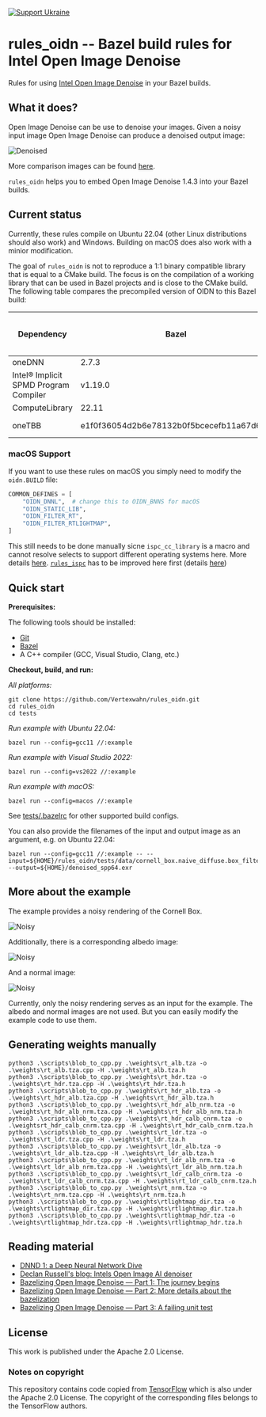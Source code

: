 [![Support Ukraine](https://img.shields.io/badge/Support-Ukraine-FFD500?style=flat&labelColor=005BBB)](https://opensource.fb.com/support-ukraine)

# rules_oidn -- Bazel build rules for Intel Open Image Denoise

Rules for using [Intel Open Image Denoise](https://www.openimagedenoise.org/) in your Bazel builds.

## What it does?

Open Image Denoise can be use to denoise your images.
Given a noisy input image Open Image Denoise can produce a denoised output image:

![Denoised](docs/oidn.png)

More comparison images can be found [here](docs/denoised.pdf).

`rules_oidn` helps you to embed Open Image Denoise 1.4.3 into your Bazel builds.

## Current status

Currently, these rules compile on Ubuntu 22.04 (other Linux distributions should also work) and Windows.
Building on macOS does also work with a minior modification.

The goal of `rules_oidn` is not to reproduce a 1:1 binary compatible library that is equal to a CMake build.
The focus is on the compilation of a working library that can be used in Bazel projects and is close to the CMake build.
The following table compares the precompiled version of OIDN to this Bazel build:

| Dependency                            | Bazel                                     | [Precompiled Open Image Denoise v1.4.3](https://github.com/OpenImageDenoise/oidn/releases/tag/v1.4.3) |
|---------------------------------------|-------------------------------------------|-------------------------------------------------------------------------------------------------------|
| oneDNN                                | 2.7.3                                     | 2.2.4                                                                                                 |
| Intel® Implicit SPMD Program Compiler | v1.19.0                                   | ?                                                                                                     |
| ComputeLibrary                        | 22.11                                     | ?                                                                                                     |
| oneTBB                                | e1f0f36054d2b6e78132b0f5bcecefb11a67d660  | oneTBB 2021.5.0                                                                                       |

### macOS Support

If you want to use these rules on macOS you simply need to modify the `oidn.BUILD` file:

```python
COMMON_DEFINES = [
    "OIDN_DNNL",  # change this to OIDN_BNNS for macOS
    "OIDN_STATIC_LIB",
    "OIDN_FILTER_RT",
    "OIDN_FILTER_RTLIGHTMAP",
]
```

This still needs to be done manually sicne `ispc_cc_library` is a macro and cannot resolve selects to support different operating systems here. 
More details [here](https://stackoverflow.com/questions/75827650/how-to-work-around-select-is-not-iterable-in-a-macro).
[`rules_ispc`](https://github.com/Vertexwahn/rules_ispc) has to be improved here first (details [here](https://stackoverflow.com/questions/75828030/how-to-convert-a-macro-that-invokes-native-genrule-and-native-cc-library-to-a-ru))

## Quick start

**Prerequisites:**

The following tools should be installed:

- [Git](https://git-scm.com/)
- [Bazel](https://bazel.build/install)
- A C++ compiler (GCC, Visual Studio, Clang, etc.)

**Checkout, build, and run:**

*All platforms:*

```shell
git clone https://github.com/Vertexwahn/rules_oidn.git
cd rules_oidn
cd tests
```

*Run example with Ubuntu 22.04:*

```shell
bazel run --config=gcc11 //:example
```

*Run example with Visual Studio 2022:*

```shell
bazel run --config=vs2022 //:example
```

*Run example with macOS:*

```shell
bazel run --config=macos //:example
```

See [tests/.bazelrc](tests/.bazelrc) for other supported build configs.

You can also provide the filenames of the input and output image as an argument, e.g. on Ubuntu 22.04:

```shell
bazel run --config=gcc11 //:example -- --input=${HOME}/rules_oidn/tests/data/cornell_box.naive_diffuse.box_filter.spp64.embree.exr --output=${HOME}/denoised_spp64.exr
```

## More about the example

The example provides a noisy rendering of the Cornell Box.

![Noisy](tests/data/noisy_10spp.png)

Additionally, there is a corresponding albedo image:

![Noisy](tests/data/albedo_10spp.png)

And a normal image:

![Noisy](tests/data/normal_10spp.png)

Currently, only the noisy rendering serves as an input for the example. 
The albedo and normal images are not used.
But you can easily modify the example code to use them.

## Generating weights manually

```shell
python3 .\scripts\blob_to_cpp.py .\weights\rt_alb.tza -o .\weights\rt_alb.tza.cpp -H .\weights\rt_alb.tza.h
python3 .\scripts\blob_to_cpp.py .\weights\rt_hdr.tza -o .\weights\rt_hdr.tza.cpp -H .\weights\rt_hdr.tza.h
python3 .\scripts\blob_to_cpp.py .\weights\rt_hdr_alb.tza -o .\weights\rt_hdr_alb.tza.cpp -H .\weights\rt_hdr_alb.tza.h
python3 .\scripts\blob_to_cpp.py .\weights\rt_hdr_alb_nrm.tza -o .\weights\rt_hdr_alb_nrm.tza.cpp -H .\weights\rt_hdr_alb_nrm.tza.h
python3 .\scripts\blob_to_cpp.py .\weights\rt_hdr_calb_cnrm.tza -o .\weightsrt_hdr_calb_cnrm.tza.cpp -H .\weights\rt_hdr_calb_cnrm.tza.h
python3 .\scripts\blob_to_cpp.py .\weights\rt_ldr.tza -o .\weights\rt_ldr.tza.cpp -H .\weights\rt_ldr.tza.h
python3 .\scripts\blob_to_cpp.py .\weights\rt_ldr_alb.tza -o .\weights\rt_ldr_alb.tza.cpp -H .\weights\rt_ldr_alb.tza.h
python3 .\scripts\blob_to_cpp.py .\weights\rt_ldr_alb_nrm.tza -o .\weights\rt_ldr_alb_nrm.tza.cpp -H .\weights\rt_ldr_alb_nrm.tza.h
python3 .\scripts\blob_to_cpp.py .\weights\rt_ldr_calb_cnrm.tza -o .\weights\rt_ldr_calb_cnrm.tza.cpp -H .\weights\rt_ldr_calb_cnrm.tza.h
python3 .\scripts\blob_to_cpp.py .\weights\rt_nrm.tza -o .\weights\rt_nrm.tza.cpp -H .\weights\rt_nrm.tza.h
python3 .\scripts\blob_to_cpp.py .\weights\rtlightmap_dir.tza -o .\weights\rtlightmap_dir.tza.cpp -H .\weights\rtlightmap_dir.tza.h
python3 .\scripts\blob_to_cpp.py .\weights\rtlightmap_hdr.tza -o .\weights\rtlightmap_hdr.tza.cpp -H .\weights\rtlightmap_hdr.tza.h
```

## Reading material

- [DNND 1: a Deep Neural Network Dive](https://maxliani.wordpress.com/2023/03/17/dnnd-1-a-deep-neural-network-dive/)
- [Declan Russell's blog: Intels Open Image AI denoiser](https://declanrussell.com/portfolio/intel-open-image-denoiser-2/)
- [Bazelizing Open Image Denoise — Part 1: The journey begins](https://medium.com/@Vertexwahn/bazelizing-open-image-denoise-part-1-the-journey-begins-a16c78ea1b88)
- [Bazelizing Open Image Denoise — Part 2: More details about the bazelization](https://medium.com/@Vertexwahn/bazelizing-open-image-denoise-part-2-more-details-about-the-bazelization-aff1bf904798)
- [Bazelizing Open Image Denoise — Part 3: A failing unit test](https://medium.com/@Vertexwahn/bazelizing-open-image-denoise-part-3-a-failing-unit-test-695fb829931c)

## License

This work is published under the Apache 2.0 License.

### Notes on copyright

This repository contains code copied from [TensorFlow](https://github.com/tensorflow/tensorflow) which is also under the Apache 2.0 License.
The copyright of the corresponding files belongs to the TensorFlow authors.
